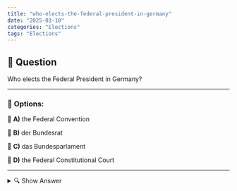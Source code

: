```yaml
---
title: "who-elects-the-federal-president-in-germany"
date: "2025-03-10"
categories: "Elections"
tags: "Elections"
---
```


## 📌 **Question**

Who elects the Federal President in Germany?



---

### 📝 **Options:**

🔘 **A)** the Federal Convention

🔘 **B)** der Bundesrat

🔘 **C)** das Bundesparlament

🔘 **D)** the Federal Constitutional Court

---

<details>
  <summary>🔍 Show Answer</summary>

  <p>
💡  <b>Correct Answer:</b>  a
  </p>
  <p>
    📖<b>Explanation:</b>
    The Federal President is the head of state of the Federal Republic of Germany and performs representative tasks. Unlike the Federal Chancellor, he is not directly elected by the people. Instead, the election takes place through a special assembly. This assembly is composed of the members of the German Bundestag and representatives of the federal states. The Federal President plays an important role in promoting the democratic process and the representation of Germany at home and abroad.
  </p>
</details>
